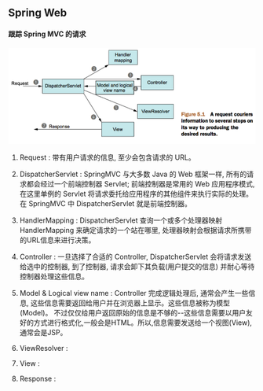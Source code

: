 Spring Web
--

#### 跟踪 Spring MVC 的请求
![Dispatcher](dispatcher.png)

1. Request : 带有用户请求的信息, 至少会包含请求的 URL。

2. DispatcherServlet : SpringMVC 与大多数 Java 的 Web 框架一样, 所有的请求都会经过一个前端控制器 Servlet;
前端控制器是常用的 Web 应用程序模式, 在这里单例的 Servlet 将请求委托给应用程序的其他组件来执行实际的处理。
在 SpringMVC 中 DispatcherServlet 就是前端控制器。

3. HandlerMapping : DispatcherServlet 查询一个或多个处理器映射 HandlerMapping 来确定请求的一个站在哪里,
处理器映射会根据请求所携带的URL信息来进行决策。

4. Controller : 一旦选择了合适的 Controller, DispatcherServlet 会将请求发送给选中的控制器, 到了控制器, 请求会卸下其负载(用户提交的信息)
并耐心等待控制器处理这些信息。

5. Model & Logical view name : Controller 完成逻辑处理后, 通常会产生一些信息, 这些信息需要返回给用户并在浏览器上显示。这些信息被称为模型(Model)。
不过仅仅给用户返回原始的信息是不够的--这些信息需要以用户友好的方式进行格式化,一般会是HTML。所以,信息需要发送给一个视图(View),通常会是JSP。

6. ViewResolver :

7. View :

8. Response :
